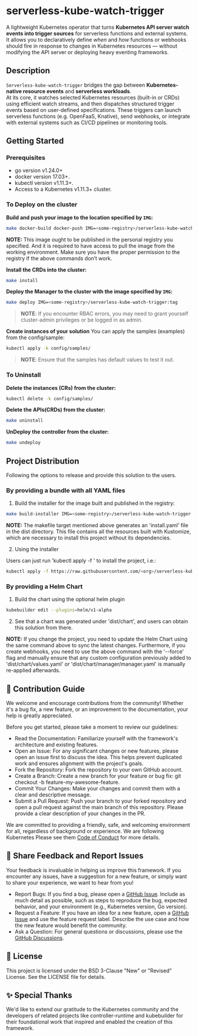 # serverless-kube-watch-trigger
A lightweight Kubernetes operator that turns **Kubernetes API server watch events into trigger sources** for serverless functions and external systems. It allows you to declaratively define *when* and *how* functions or webhooks should fire in response to changes in Kubernetes resources — without modifying the API server or deploying heavy eventing frameworks.

## Description
`Serverless-kube-watch-trigger` bridges the gap between **Kubernetes-native resource events** and **serverless workloads**.  
At its core, it watches selected Kubernetes resources (built-in or CRDs) using efficient watch streams, and then dispatches structured trigger events based on user-defined specifications. These triggers can launch serverless functions (e.g. OpenFaaS, Knative), send webhooks, or integrate with external systems such as CI/CD pipelines or monitoring tools.

## Getting Started

### Prerequisites
- go version v1.24.0+
- docker version 17.03+.
- kubectl version v1.11.3+.
- Access to a Kubernetes v1.11.3+ cluster.

### To Deploy on the cluster
**Build and push your image to the location specified by `IMG`:**

```sh
make docker-build docker-push IMG=<some-registry>/serverless-kube-watch-trigger:tag
```

**NOTE:** This image ought to be published in the personal registry you specified.
And it is required to have access to pull the image from the working environment.
Make sure you have the proper permission to the registry if the above commands don’t work.

**Install the CRDs into the cluster:**

```sh
make install
```

**Deploy the Manager to the cluster with the image specified by `IMG`:**

```sh
make deploy IMG=<some-registry>/serverless-kube-watch-trigger:tag
```

> **NOTE**: If you encounter RBAC errors, you may need to grant yourself cluster-admin
privileges or be logged in as admin.

**Create instances of your solution**
You can apply the samples (examples) from the config/sample:

```sh
kubectl apply -k config/samples/
```

>**NOTE**: Ensure that the samples has default values to test it out.

### To Uninstall
**Delete the instances (CRs) from the cluster:**

```sh
kubectl delete -k config/samples/
```

**Delete the APIs(CRDs) from the cluster:**

```sh
make uninstall
```

**UnDeploy the controller from the cluster:**

```sh
make undeploy
```

## Project Distribution

Following the options to release and provide this solution to the users.

### By providing a bundle with all YAML files

1. Build the installer for the image built and published in the registry:

```sh
make build-installer IMG=<some-registry>/serverless-kube-watch-trigger:tag
```

**NOTE:** The makefile target mentioned above generates an 'install.yaml'
file in the dist directory. This file contains all the resources built
with Kustomize, which are necessary to install this project without its
dependencies.

2. Using the installer

Users can just run 'kubectl apply -f <URL for YAML BUNDLE>' to install
the project, i.e.:

```sh
kubectl apply -f https://raw.githubusercontent.com/<org>/serverless-kube-watch-trigger/<tag or branch>/dist/install.yaml
```

### By providing a Helm Chart

1. Build the chart using the optional helm plugin

```sh
kubebuilder edit --plugins=helm/v1-alpha
```

2. See that a chart was generated under 'dist/chart', and users
can obtain this solution from there.

**NOTE:** If you change the project, you need to update the Helm Chart
using the same command above to sync the latest changes. Furthermore,
if you create webhooks, you need to use the above command with
the '--force' flag and manually ensure that any custom configuration
previously added to 'dist/chart/values.yaml' or 'dist/chart/manager/manager.yaml'
is manually re-applied afterwards.

## 🤝 Contribution Guide

We welcome and encourage contributions from the community! Whether it's a bug fix, a new feature, or an improvement to the documentation, your help is greatly appreciated.

Before you get started, please take a moment to review our guidelines:

- Read the Documentation: Familiarize yourself with the framework's architecture and existing features.
- Open an Issue: For any significant changes or new features, please open an issue first to discuss the idea. This helps prevent duplicated work and ensures alignment with the project's goals.
- Fork the Repository: Fork the repository to your own GitHub account.
- Create a Branch: Create a new branch for your feature or bug fix: git checkout -b feature-my-awesome-feature.
- Commit Your Changes: Make your changes and commit them with a clear and descriptive message.
- Submit a Pull Request: Push your branch to your forked repository and open a pull request against the main branch of this repository. Please provide a clear description of your changes in the PR.

We are committed to providing a friendly, safe, and welcoming environment for all, regardless of background or experience. We are following Kubernetes Please see them [Code of Conduct](https://kubernetes.io/community/code-of-conduct/) for more details.

## 🙏 Share Feedback and Report Issues

Your feedback is invaluable in helping us improve this framework. If you encounter any issues, have a suggestion for a new feature, or simply want to share your experience, we want to hear from you!

- Report Bugs: If you find a bug, please open a [GitHub Issue](https://github.com/mhmxs/serverless-kube-watch-trigger/issues). Include as much detail as possible, such as steps to reproduce the bug, expected behavior, and your environment (e.g., Kubernetes version, Go version).
- Request a Feature: If you have an idea for a new feature, open a [GitHub Issue](https://github.com/mhmxs/serverless-kube-watch-trigger/issues) and use the feature request label. Describe the use case and how the new feature would benefit the community.
- Ask a Question: For general questions or discussions, please use the [GitHub Discussions](https://github.com/mhmxs/serverless-kube-watch-trigger/discussions).

## 📝 License

This project is licensed under the BSD 3-Clause "New" or "Revised" License. See the LICENSE file for details.

## ✨ Special Thanks

We'd like to extend our gratitude to the Kubernetes community and the developers of related projects like controller-runtime and kubebuilder for their foundational work that inspired and enabled the creation of this framework.

